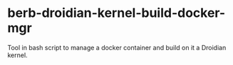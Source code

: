 # berb-droidian-kernel-build-docker-mgr
Tool in bash script to manage a docker container and build on it a Droidian kernel.

